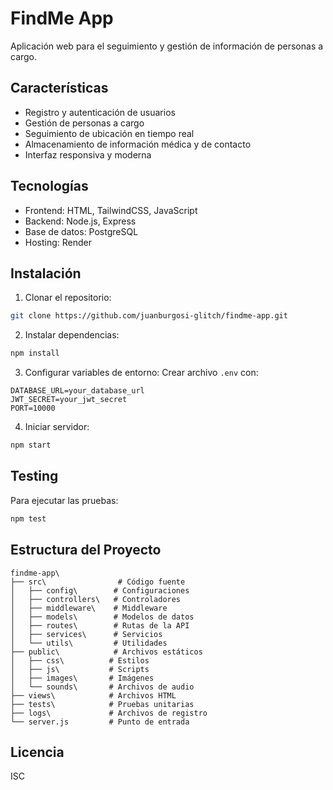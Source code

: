 # FindMe App

Aplicación web para el seguimiento y gestión de información de personas a cargo.

## Características

- Registro y autenticación de usuarios
- Gestión de personas a cargo
- Seguimiento de ubicación en tiempo real
- Almacenamiento de información médica y de contacto
- Interfaz responsiva y moderna

## Tecnologías

- Frontend: HTML, TailwindCSS, JavaScript
- Backend: Node.js, Express
- Base de datos: PostgreSQL
- Hosting: Render

## Instalación

1. Clonar el repositorio:
```bash
git clone https://github.com/juanburgosi-glitch/findme-app.git
```

2. Instalar dependencias:
```bash
npm install
```

3. Configurar variables de entorno:
Crear archivo `.env` con:
```
DATABASE_URL=your_database_url
JWT_SECRET=your_jwt_secret
PORT=10000
```

4. Iniciar servidor:
```bash
npm start
```

## Testing

Para ejecutar las pruebas:
```bash
npm test
```

## Estructura del Proyecto

```
findme-app\
├── src\                # Código fuente
│   ├── config\        # Configuraciones
│   ├── controllers\   # Controladores
│   ├── middleware\    # Middleware
│   ├── models\        # Modelos de datos
│   ├── routes\        # Rutas de la API
│   ├── services\      # Servicios
│   └── utils\         # Utilidades
├── public\            # Archivos estáticos
│   ├── css\          # Estilos
│   ├── js\           # Scripts
│   ├── images\       # Imágenes
│   └── sounds\       # Archivos de audio
├── views\            # Archivos HTML
├── tests\            # Pruebas unitarias
├── logs\             # Archivos de registro
└── server.js         # Punto de entrada
```

## Licencia

ISC
